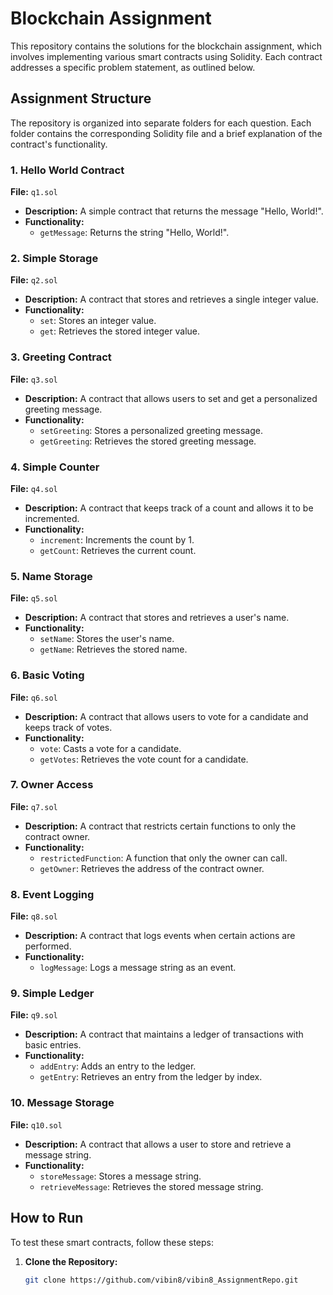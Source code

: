# Blockchain Assignment

This repository contains the solutions for the blockchain assignment, which involves implementing various smart contracts using Solidity. Each contract addresses a specific problem statement, as outlined below.

## Assignment Structure

The repository is organized into separate folders for each question. Each folder contains the corresponding Solidity file and a brief explanation of the contract's functionality.

### 1. Hello World Contract

**File:** `q1.sol`

- **Description:** A simple contract that returns the message "Hello, World!".
- **Functionality:**
  - `getMessage`: Returns the string "Hello, World!".

### 2. Simple Storage

**File:** `q2.sol`

- **Description:** A contract that stores and retrieves a single integer value.
- **Functionality:**
  - `set`: Stores an integer value.
  - `get`: Retrieves the stored integer value.

### 3. Greeting Contract

**File:** `q3.sol`

- **Description:** A contract that allows users to set and get a personalized greeting message.
- **Functionality:**
  - `setGreeting`: Stores a personalized greeting message.
  - `getGreeting`: Retrieves the stored greeting message.

### 4. Simple Counter

**File:** `q4.sol`

- **Description:** A contract that keeps track of a count and allows it to be incremented.
- **Functionality:**
  - `increment`: Increments the count by 1.
  - `getCount`: Retrieves the current count.

### 5. Name Storage

**File:** `q5.sol`

- **Description:** A contract that stores and retrieves a user's name.
- **Functionality:**
  - `setName`: Stores the user's name.
  - `getName`: Retrieves the stored name.

### 6. Basic Voting

**File:** `q6.sol`

- **Description:** A contract that allows users to vote for a candidate and keeps track of votes.
- **Functionality:**
  - `vote`: Casts a vote for a candidate.
  - `getVotes`: Retrieves the vote count for a candidate.

### 7. Owner Access

**File:** `q7.sol`

- **Description:** A contract that restricts certain functions to only the contract owner.
- **Functionality:**
  - `restrictedFunction`: A function that only the owner can call.
  - `getOwner`: Retrieves the address of the contract owner.

### 8. Event Logging

**File:** `q8.sol`

- **Description:** A contract that logs events when certain actions are performed.
- **Functionality:**
  - `logMessage`: Logs a message string as an event.

### 9. Simple Ledger

**File:** `q9.sol`

- **Description:** A contract that maintains a ledger of transactions with basic entries.
- **Functionality:**
  - `addEntry`: Adds an entry to the ledger.
  - `getEntry`: Retrieves an entry from the ledger by index.

### 10. Message Storage

**File:** `q10.sol`

- **Description:** A contract that allows a user to store and retrieve a message string.
- **Functionality:**
  - `storeMessage`: Stores a message string.
  - `retrieveMessage`: Retrieves the stored message string.

## How to Run

To test these smart contracts, follow these steps:

1. **Clone the Repository:**
   ```bash
   git clone https://github.com/vibin8/vibin8_AssignmentRepo.git
   ```
